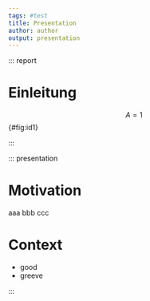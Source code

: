 ```yaml
---
tags: #test
title: Presentation
author: author
output: presentation
---
```



::: report

# Einleitung

$$ A = 1 $$ {#fig:id1}

:::


::: presentation

# Motivation

aaa bbb ccc

# Context

- good
- greeve

:::
